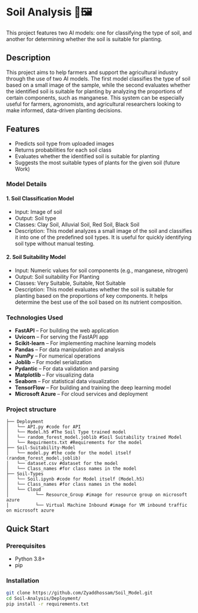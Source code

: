 # Soil Analysis 🌱🖼️

This project features two AI models: one for classifying the type of soil, and another for determining whether the soil is suitable for planting.

## Description

This project aims to help farmers and support the agricultural industry through the use of two AI models. The first model classifies the type of soil based on a small image of the sample, while the second evaluates whether the identified soil is suitable for planting by analyzing the proportions of certain components, such as manganese.
This system can be especially useful for farmers, agronomists, and agricultural researchers looking to make informed, data-driven planting decisions.

## Features
- Predicts soil type from uploaded images
- Returns probabilities for each soil class
- Evaluates whether the identified soil is suitable for planting
- Suggests the most suitable types of plants for the given soil (future Work)

### Model Details

#### 1. Soil Classification Model
- Input: Image of soil
- Output: Soil type
- Classes: Clay Soil, Alluvial Soil, Red Soil, Black Soil
- Description: This model analyzes a small image of the soil and classifies it into one of the predefined soil types. It is useful for quickly identifying soil type without manual testing.

#### 2. Soil Suitability Model
- Input: Numeric values for soil components (e.g., manganese, nitrogen)
- Output: Soil suitability For Planting
- Classes: Very Suitable, Suitable, Not Suitable
- Description: This model evaluates whether the soil is suitable for planting based on the proportions of key components. It helps determine the best use of the soil based on its nutrient composition.

### Technologies Used
- **FastAPI** – For building the web application  
- **Uvicorn** – For serving the FastAPI app  
- **Scikit-learn** – For implementing machine learning models  
- **Pandas** – For data manipulation and analysis  
- **NumPy** – For numerical operations  
- **Joblib** – For model serialization  
- **Pydantic** – For data validation and parsing  
- **Matplotlib** – For visualizing data  
- **Seaborn** – For statistical data visualization  
- **TensorFlow** – For building and training the deep learning model  
- **Microsoft Azure** – For cloud services and deployment  

### Project structure
```
├── Deployment
│   └── API.py #code for API 
│   └── Model.h5 #The Soil Type trained model
│   └── random_forest_model.joblib #Soil Suitability trained Model
│   └── Requirments.txt #Requirements for the model
├── Soil-Suitability-Model
│   └── model.py #the code for the model itself (random_forest_model.joblib)
│   └── dataset.csv #dataset for the model   
│   └── Class_names #for class names in the model
├── Soil-Types 
│   └── Soil.ipynb #code for Model itself (Model.h5)
│   └── Class_names #for class names in the model
│   └── Cloud
│          └── Resource_Group #image for resource group on microsoft azure
│          └── Virtual Machine Inbound #image for VM inbound traffic on microsoft azure
```

## Quick Start

### Prerequisites
- Python 3.8+
- pip

### Installation
```bash
git clone https://github.com/Zyaddhossam/Soil_Model.git
cd Soil-Analysis/Deployment/
pip install -r requirements.txt
```
